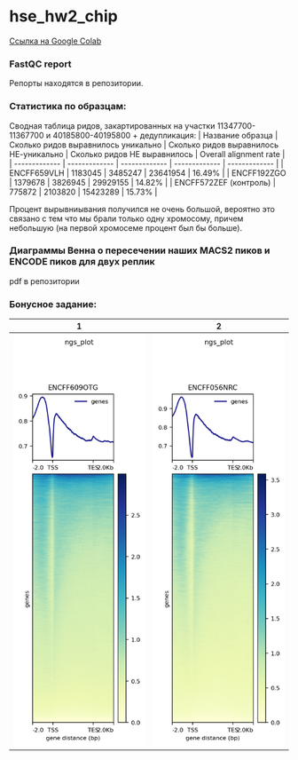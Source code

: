 # hse_hw2_chip
[Ссылка на Google Colab](https://colab.research.google.com/drive/1CWcc-D30_tFVsLV0rtY0cQMta3Z7nomP?usp=sharing)

### FastQC report
Репорты находятся в репозитории.


### Статистика по образцам:
Cводная таблица ридов, закартированных на участки 11347700-11367700 и 40185800-40195800 + дедупликация:
| Название образца  | Сколько ридов выравнилось уникально | Сколько ридов выравнилось НЕ-уникально | Сколько ридов НЕ выравнилось | Overall alignment rate |
| ------------- | ------------- | ------------- | ------------- | ------------- |
| ENCFF659VLH  | 1183045 | 3485247 | 23641954 | 16.49% |
| ENCFF192ZGO  | 1379678 | 3826945 | 29929155 | 14.82% |
| ENCFF572ZEF  (контроль) | 775872 | 2103820 | 15423289 | 15.73% |
 
Процент вырывниывания получился не очень большой, вероятно это связано с тем что мы брали только одну хромосому, причем небольшую (на первой хромосеме процент был бы больше).

### Диаграммы Венна о пересечении наших MACS2 пиков и ENCODE пиков для двух реплик 
pdf в репозитории

### Бонусное задание:
| 1 | 2 | 
| ------------- | ------------- | 
| ![ ](https://github.com/IlonaGA/hse_hw2_chip/blob/main/Images/result.png) | ![ ](https://github.com/IlonaGA/hse_hw2_chip/blob/main/Images/result2-2.png) | 
